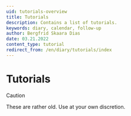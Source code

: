 ```yaml
---
uid: tutorials-overview
title: Tutorials
description: Contains a list of tutorials.
keywords: diary, calendar, follow-up
author: Bergfrid Skaara Dias
date: 03.21.2022
content_type: tutorial
redirect_from: /en/diary/tutorials/index
---
```


# Tutorials

> [!CAUTION]
> These are rather old. Use at your own discretion.

<!-- Reference links -->
